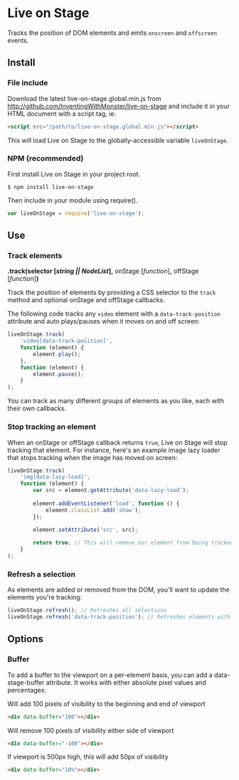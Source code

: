 # Live on Stage

Tracks the position of DOM elements and emits `onscreen` and `offscreen` events.

## Install

### File include

Download the latest live-on-stage.global.min.js from http://github.com/InventingWithMonster/live-on-stage and include it in your HTML document with a script tag, ie:

```html
<script src="/path/to/live-on-stage.global.min.js"></script>
```

This will load Live on Stage to the globally-accessible variable `liveOnStage`.

### NPM (recommended)

First install Live on Stage in your project root.

```  
$ npm install live-on-stage
```

Then include in your module using require().

```javascript
var liveOnStage = require('live-on-stage');
```

## Use

### Track elements

**.track(**selector [*string || NodeList*]**,** onStage [*function*]**,** offStage [*function*]**)**

Track the position of elements by providing a CSS selector to the `track` method and optional onStage and offStage callbacks.

The following code tracks any `video` element with a `data-track-position` attribute and auto plays/pauses when it moves on and off screen:

```javascript
liveOnStage.track(
    'video[data-track-position]',
    function (element) {
        element.play();
    },
    function (element) {
        element.pause();
    }
);
```

You can track as many different groups of elements as you like, each with their own callbacks.

### Stop tracking an element

When an onStage or offStage callback returns `true`, Live on Stage will stop tracking that element. For instance, here's an example image lazy loader that stops tracking when the image has moved on screen:

```javascript
liveOnStage.track(
    'img[data-lazy-load]',
    function (element) {
        var src = element.getAttribute('data-lazy-load');
        
        element.addEventListener('load', function () {
            element.classList.add('show');
        });

        element.setAttribute('src', src);
        
        return true; // This will remove our element from being tracked
    }
);
``` 

### Refresh a selection

As elements are added or removed from the DOM, you'll want to update the elements you're tracking:

```javascript
liveOnStage.refresh(); // Refreshes all selections
liveOnStage.refresh('data-track-position'); // Refreshes elements with provided attribute
```

## Options

### Buffer
To add a buffer to the viewport on a per-element basis, you can add a data-stage-buffer attribute. It works with either absolute pixel values and percentages:
            
Will add 100 pixels of visibility to the beginning and end of viewport
```html
<div data-buffer="100"></div>
```
            
Will remove 100 pixels of visibility either side of viewport
```html
<div data-buffer="-100"></div>
```

If viewport is 500px high, this will add 50px of visibility
```html
<div data-buffer="10%"></div>
```          
